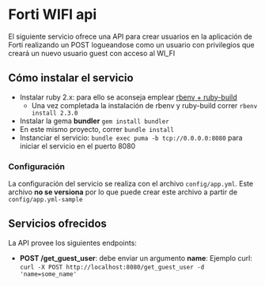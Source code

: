 # Forti WIFI api

El siguiente servicio ofrece una API para crear usuarios en la aplicación de Forti
realizando un POST logueandose como un usuario con privilegios que creará un
nuevo usuario guest con acceso al WI_FI

## Cómo instalar el servicio

* Instalar ruby 2.x: para ello se aconseja emplear [rbenv +
  ruby-build](https://github.com/rbenv/ruby-build)
  * Una vez completada la instalación de rbenv y ruby-build correr `rbenv
    install 2.3.0` 
* Instalar la gema **bundler** `gem install bundler`
* En este mismo proyecto, correr `bundle install`
* Instanciar el servicio: `bundle exec puma -b tcp://0.0.0.0:8080` para iniciar
  el servicio en el puerto 8080

### Configuración

La configuración del servicio se realiza con el archivo `config/app.yml`. Este
archivo **no se versiona** por lo que puede crear este archivo a partir de
`config/app.yml-sample`


## Servicios ofrecidos

La API provee los siguientes endpoints:

* **POST /get_guest_user**: debe enviar un argumento **name**: 
  Ejemplo curl: `curl -X POST http://localhost:8080/get_guest_user -d 'name=some_name'`


